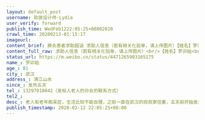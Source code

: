 ```yaml
---
layout: default_post
username: 软装设计师-Lydia
user_verify: forward
publish_time: WedFeb1222:05:25+08002020
crawl_time: 20200213-01:15:17
imageurl: 
content_brief: 肺炎患者求助超话 求助人信息（若有相关化验单，请上传图片）【姓名】罗卯姑【年龄】81【所在城市】武汉【所在小区、社区】清江山水【患病时间】发热五天【联系方式】13297018042（发帖人老人的孙女的联系方式）【其他紧急联系人】【病情描述】 老人有老年痴呆症，生活比较不能自理，之前 ...全文
content_full_raw: 求助人信息（若有相关化验单，请上传图片）<br/>【姓名】罗卯姑<br/>【年龄】81<br/>【所在城市】武汉<br/>【所在小区、社区】清江山水<br/>【患病时间】发热五天<br/>【联系方式】13297018042（发帖人老人的孙女的联系方式）<br/>【其他紧急联系人】<br/>【病情描述】老人有老年痴呆症，生活比较不能自理，之前一直在武汉的叔叔家住着，五天前开始发烧，吃了药也不见好转，今天（2.11号）去社区医院检查做CT，结果是怀疑病毒性肺炎，我叔叔一家还没去做检查，不知道有没有被感染上，联系了社区，晚上奶奶一个被中巴车送到光谷同济，不知道送到医院后会怎样，奶奶年纪81岁了，也不能自理，不知道医院会不会接收并治疗。
status_url: https://m.weibo.cn/status/4471265903165175
name_: 罗卯姑
age_: 81
city_: 武汉
address_: 清江山水
since_: 发热五天
tel_: 13297018042（发帖人老人的孙女的联系方式）
tel2_: 
desc_: 老人有老年痴呆症，生活比较不能自理，之前一直在武汉的叔叔家住着，五天前开始发烧，吃了药也不见好转，今天（2.11号）去社区医院检查做CT，结果是怀疑病毒性肺炎，我叔叔一家还没去做检查，不知道有没有被感染上，联系了社区，晚上奶奶一个被中巴车送到光谷同济，不知道送到医院后会怎样，奶奶年纪81岁了，也不能自理，不知道医院会不会接收并治疗。
publish_timestamp: 2020-02-12 22:05:25+08:00
---
```

